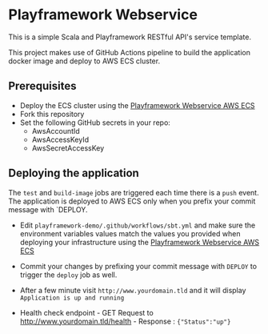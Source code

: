 # Playframework Webservice

This is a simple Scala and Playframework RESTful API's service template.

This project makes use of GitHub Actions pipeline to build the application docker image and deploy to AWS ECS cluster.

## Prerequisites

- Deploy the ECS cluster using the [Playframework Webservice AWS ECS](https://github.com/rdk823/playframework-demo-aws-ecs)
- Fork this repository
- Set the following GitHub secrets in your repo:
   - AwsAccountId
   - AwsAccessKeyId
   - AwsSecretAccessKey

## Deploying the application

The `test` and `build-image` jobs are triggered each time there is a `push` event. The application is deployed to AWS ECS only when you prefix your commit message with `DEPLOY.

- Edit  `playframework-demo/.github/workflows/sbt.yml` and make sure the environment variables values match the values you provided when deploying your infrastructure using the [Playframework Webservice AWS ECS](https://github.com/rdk823/playframework-demo-aws-ecs)

- Commit your changes by prefixing your commit message with `DEPLOY` to trigger the `deploy` job as well.

- After a few minute visit `http://www.yourdomain.tld` and it will display `Application is up and running`

- Health check endpoint - GET Request to http://www.yourdomain.tld/health - Response : `{"Status":"up"}`
